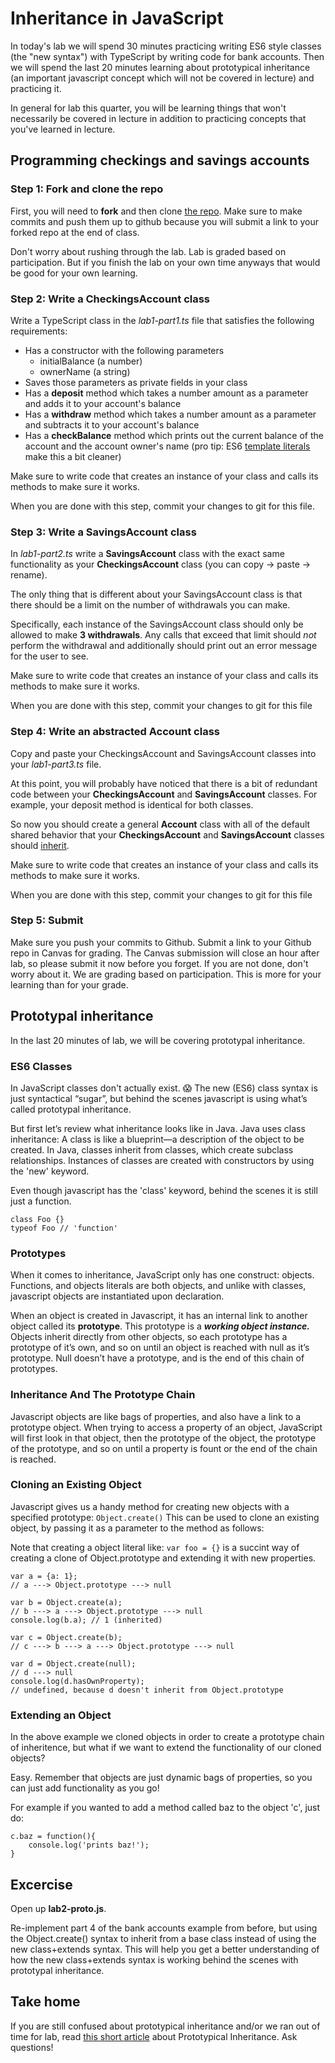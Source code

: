 # Inheritance in JavaScript

In today's lab we will spend 30 minutes practicing writing ES6 style classes (the "new syntax") with TypeScript by writing code for bank accounts. Then we will spend the last 20 minutes learning about prototypical inheritance (an important javascript concept which will not be covered in lecture) and practicing it.

In general for lab this quarter, you will be learning things that won't necessarily be covered in lecture in addition to practicing concepts that you've learned in lecture.

## Programming checkings and savings accounts

### Step 1: Fork and clone the repo

First, you will need to **fork** and then clone [the repo](https://github.com/info498e-w17/lab2-inheritance). Make sure to make commits and push them up to github because you will submit a link to your forked repo at the end of class.

Don't worry about rushing through the lab. Lab is graded based on participation. But if you finish the lab on your own time anyways that would be good for your own learning. 

### Step 2: Write a CheckingsAccount class

Write a TypeScript class in the *lab1-part1.ts* file that satisfies the following requirements:

* Has a constructor with the following parameters
	* initialBalance (a number)
	* ownerName (a string)
* Saves those parameters as private fields in your class
* Has a **deposit** method which takes a number amount as a parameter and adds it to your account's balance
* Has a **withdraw** method which takes a number amount as a parameter and subtracts it to your account's balance
* Has a **checkBalance** method which prints out the current balance of the account and the account owner's name (pro tip: ES6 [template literals](https://developer.mozilla.org/en-US/docs/Web/JavaScript/Reference/Template_literals) make this a bit cleaner)

Make sure to write code that creates an instance of your class and calls its methods to make sure it works.

When you are done with this step, commit your changes to git for this file.

### Step 3: Write a SavingsAccount class

In *lab1-part2.ts* write a **SavingsAccount** class with the exact same functionality as your **CheckingsAccount** class (you can copy -> paste -> rename).

The only thing that is different about your SavingsAccount class is that there should be a limit on the number of withdrawals you can make.

Specifically, each instance of the SavingsAccount class should only be allowed to make **3 withdrawals**. Any calls that exceed that limit should *not* perform the withdrawal and additionally should print out an error message for the user to see.

Make sure to write code that creates an instance of your class and calls its methods to make sure it works.

When you are done with this step, commit your changes to git for this file


### Step 4: Write an abstracted Account class

Copy and paste your CheckingsAccount and SavingsAccount classes into your *lab1-part3.ts* file.

At this point, you will probably have noticed that there is a bit of redundant code between your **CheckingsAccount** and **SavingsAccount** classes. For example, your deposit method is identical for both classes.

So now you should create a general **Account** class with all of the default shared behavior that your **CheckingsAccount** and **SavingsAccount** classes should [inherit](http://www.typescriptlang.org/docs/handbook/classes.html#inheritance). 

Make sure to write code that creates an instance of your class and calls its methods to make sure it works.

When you are done with this step, commit your changes to git for this file

### Step 5: Submit

Make sure you push your commits to Github. Submit a link to your Github repo in Canvas for grading. The Canvas submission will close an hour after lab, so please submit it now before you forget. If you are not done, don't worry about it. We are grading based on participation. This is more for your learning than for your grade.


## Prototypal inheritance

In the last 20 minutes of lab, we will be covering prototypal inheritance.

### ES6 Classes
In JavaScript classes don't actually exist. 😱 The new (ES6) class syntax is just syntactical “sugar”, but behind the scenes javascript is using what’s called prototypal inheritance.

But first let’s review what inheritance looks like in Java. Java uses class inheritance: A class is like a blueprint—a description of the object to be created. In Java, classes inherit from classes, which create subclass relationships. Instances of classes are created with constructors by using the 'new' keyword.

Even though javascript has the 'class' keyword, behind the scenes it is still just a function.
```
class Foo {}
typeof Foo // 'function'
```

### Prototypes
When it comes to inheritance, JavaScript only has one construct: objects. Functions, and objects literals are both objects, and unlike with classes, javascript objects are instantiated upon declaration.

When an object is created in Javascript, it has an internal link to another object called its **prototype**. This prototype is a ***working object instance.*** Objects inherit directly from other objects, so each prototype has a prototype of it’s own, and so on until an object is reached with null as it’s prototype. Null doesn’t have a prototype, and is the end of this chain of prototypes.


### Inheritance And The Prototype Chain
Javascript objects are like bags of properties, and also have a link to a prototype object. When trying to access a property of an object, JavaScript will first look in that object, then the prototype of the object, the prototype of the prototype, and so on until a property is fount or the end of the chain is reached.

### Cloning an Existing Object
Javascript gives us a handy method for creating new objects with a specified prototype: `Object.create()` This can be used to clone an existing object, by passing it as a parameter to the method as follows:

Note that creating a object literal like: `var foo = {}` is a succint way of creating a clone of Object.prototype and extending it with new properties.

```
var a = {a: 1}; 
// a ---> Object.prototype ---> null

var b = Object.create(a);
// b ---> a ---> Object.prototype ---> null
console.log(b.a); // 1 (inherited)

var c = Object.create(b);
// c ---> b ---> a ---> Object.prototype ---> null

var d = Object.create(null);
// d ---> null
console.log(d.hasOwnProperty); 
// undefined, because d doesn't inherit from Object.prototype
```

### Extending an Object
In the above example we cloned objects in order to create a prototype chain of inheritence, but what if we want to extend the functionality of our cloned objects?

Easy. Remember that objects are just dynamic bags of properties, so you can just add functionality as you go!

For example if you wanted to add a method called baz to the object 'c', just do:
```
c.baz = function(){
	console.log('prints baz!');
}
```

## Excercise

Open up **lab2-proto.js**.

Re-implement part 4 of the bank accounts example from before, but using the Object.create() syntax to inherit from a base class instead of using the new class+extends syntax. This will help you get a better understanding of how the new class+extends syntax is working behind the scenes with prototypal inheritance.

## Take home

If you are still confused about prototypical inheritance and/or we ran out of time for lab, read [this short article](https://developer.mozilla.org/en-US/docs/Web/JavaScript/Inheritance_and_the_prototype_chain) about Prototypical Inheritance. Ask questions!
